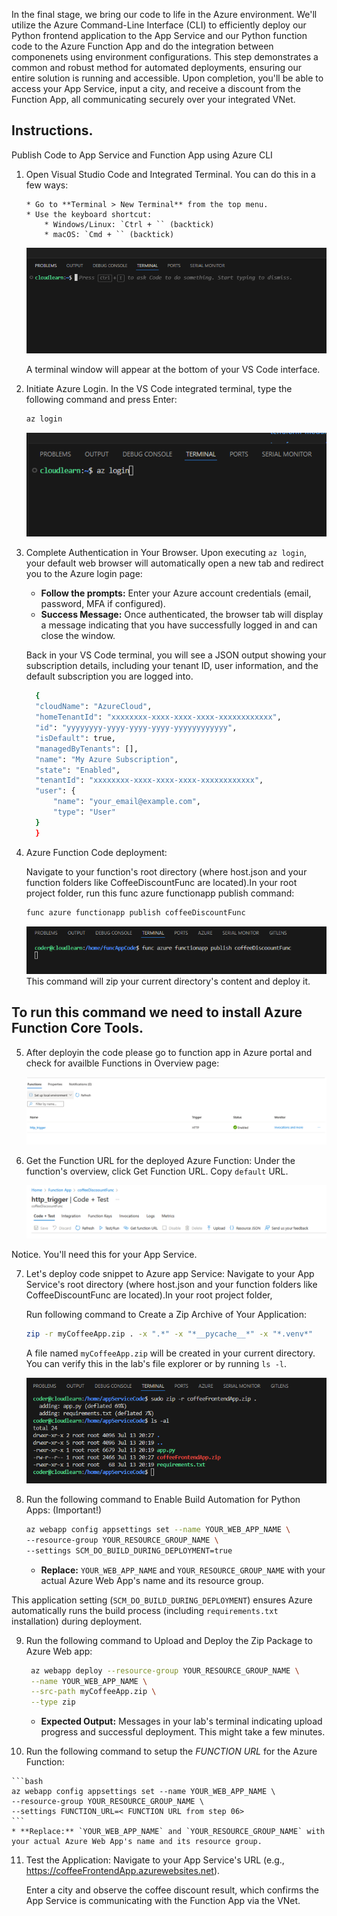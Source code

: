 In the final stage, we bring our code to life in the Azure environment. We'll utilize the Azure Command-Line Interface (CLI) to efficiently deploy our Python frontend application to the App Service and our Python function code to the Azure Function App and do the integration between componenets using environment configurations. This step demonstrates a common and robust method for automated deployments, ensuring our entire solution is running and accessible. Upon completion, you'll be able to access your App Service, input a city, and receive a discount from the Function App, all communicating securely over your integrated VNet.

## Instructions.
Publish Code to App Service and Function App using Azure CLI

1.  Open Visual Studio Code and Integrated Terminal. You can do this in a few ways:

    ```
    * Go to **Terminal > New Terminal** from the top menu.
    * Use the keyboard shortcut:
        * Windows/Linux: `Ctrl + `` (backtick)
        * macOS: `Cmd + `` (backtick)
    ```
    ![01](./assets/snapshot1.png)

    A terminal window will appear at the bottom of your VS Code interface.

2. Initiate Azure Login. In the VS Code integrated terminal, type the following command and press Enter:

    ```bash
    az login
    ```
    
   ![02](./assets/snapshot2.png)

3. Complete Authentication in Your Browser. Upon executing `az login`, your default web browser will automatically open a new tab and redirect you to the Azure login page:

      * **Follow the prompts:** Enter your Azure account credentials (email, password, MFA if configured).
      * **Success Message:** Once authenticated, the browser tab will display a message indicating that you have successfully logged in and can close the window.

    Back in your VS Code terminal, you will see a JSON output showing your subscription details, including your tenant ID, user information, and the default subscription you are logged into.


      ```bash
        {
        "cloudName": "AzureCloud",
        "homeTenantId": "xxxxxxxx-xxxx-xxxx-xxxx-xxxxxxxxxxxx",
        "id": "yyyyyyyy-yyyy-yyyy-yyyy-yyyyyyyyyyyy",
        "isDefault": true,
        "managedByTenants": [],
        "name": "My Azure Subscription",
        "state": "Enabled",
        "tenantId": "xxxxxxxx-xxxx-xxxx-xxxx-xxxxxxxxxxxx",
        "user": {
            "name": "your_email@example.com",
            "type": "User"
        }
        }
      ```

   


4. Azure Function Code deployment:

      Navigate to your function's root directory (where host.json and your function folders like CoffeeDiscountFunc are located).In your root project folder, run this func azure functionapp publish command:

      ``` bash
      func azure functionapp publish coffeeDiscountFunc 
      
      ```
      ![04](./assets/snapshot3.png)
      This command will zip your current directory's content and deploy it.

  ## To run this command we need to install Azure Function Core Tools.  

5. After deployin the code please go to function app in Azure portal and check for availble Functions in Overview page:

      ![05](./assets/snapshot4.png)

6. Get the Function URL for the deployed Azure Function: Under the function's overview, click Get Function URL. Copy `default`  URL. 
   
   ![06](./assets/snapshot7.png)
   
  Notice. You'll need this for your App Service.
   
7.  Let's deploy code snippet to Azure app Service: 
   Navigate to your App Service's root directory (where host.json and your function folders like CoffeeDiscountFunc are located).In your root project folder,

      Run following command to Create a Zip Archive of Your Application:

      ``` bash
      zip -r myCoffeeApp.zip . -x ".*" -x "*__pycache__*" -x "*.venv*"
      ```
      
      A file named `myCoffeeApp.zip` will be created in your current directory. You can verify this in the lab's file explorer or by running `ls -l`.
            
      ![06](./assets/snapshot5.png)

8.  Run the following command to Enable Build Automation for Python Apps: (Important!)

    ```bash
    az webapp config appsettings set --name YOUR_WEB_APP_NAME \
    --resource-group YOUR_RESOURCE_GROUP_NAME \
    --settings SCM_DO_BUILD_DURING_DEPLOYMENT=true
    ```
    * **Replace:** `YOUR_WEB_APP_NAME` and `YOUR_RESOURCE_GROUP_NAME` with your actual Azure Web App's name and its resource group.
  
   This application setting (`SCM_DO_BUILD_DURING_DEPLOYMENT`) ensures Azure automatically runs the build process (including `requirements.txt` installation) during deployment.


9. Run the following command to Upload and Deploy the Zip Package to Azure Web app:

   ```bash
    az webapp deploy --resource-group YOUR_RESOURCE_GROUP_NAME \
    --name YOUR_WEB_APP_NAME \
    --src-path myCoffeeApp.zip \
    --type zip
    ```
   * **Expected Output:** Messages in your lab's terminal indicating upload progress and successful deployment. This might take a few minutes.

10.   Run the following command to setup the *FUNCTION URL* for the Azure Function: 

    ```bash
    az webapp config appsettings set --name YOUR_WEB_APP_NAME \
    --resource-group YOUR_RESOURCE_GROUP_NAME \
    --settings FUNCTION_URL=< FUNCTION URL from step 06>
    ```
    * **Replace:** `YOUR_WEB_APP_NAME` and `YOUR_RESOURCE_GROUP_NAME` with your actual Azure Web App's name and its resource group.

11. Test the Application: 
      Navigate to your App Service's URL (e.g., https://coffeeFrontendApp.azurewebsites.net).

      Enter a city and observe the coffee discount result, which confirms the App Service is communicating with the Function App via the VNet.

    

     

